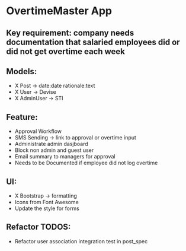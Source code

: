 # OvertimeMaster App

 ## Key requirement: company needs documentation that salaried employees did or did not get overtime each week


## Models:
- X Post -> date:date rationale:text
- X User -> Devise
- X AdminUser -> STI

## Feature: 
- Approval Workflow
- SMS Sending -> link to approval or overtime input
- Administrate admin dasjboard
- Block non admin and guest user
- Email summary to managers for approval
- Needs to be Documented if employee did not log overtime


## UI:
- X Bootstrap -> formatting
- Icons from Font Awesome
- Update the style for forms


## Refactor TODOS:
- Refactor user association integration test in post_spec